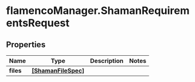 # flamencoManager.ShamanRequirementsRequest

## Properties

Name | Type | Description | Notes
------------ | ------------- | ------------- | -------------
**files** | [**[ShamanFileSpec]**](ShamanFileSpec.md) |  | 


